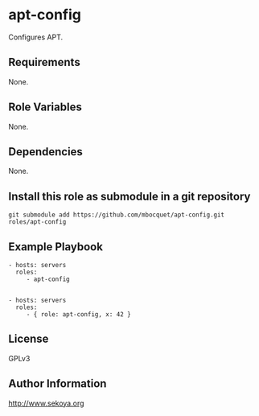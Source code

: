 # apt-config

Configures APT.

## Requirements

None.

## Role Variables

None.

## Dependencies

None.

## Install this role as submodule in a git repository

`git submodule add https://github.com/mbocquet/apt-config.git roles/apt-config`

## Example Playbook

    - hosts: servers
      roles:
         - apt-config


    - hosts: servers
      roles:
         - { role: apt-config, x: 42 }

## License

GPLv3

## Author Information

http://www.sekoya.org

